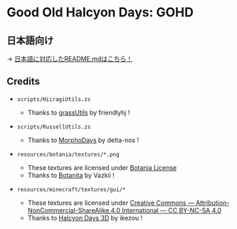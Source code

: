# Good Old Halcyon Days: GOHD

## 日本語向け

-> [日本語に対応したREADME.mdはこちら！](https://github.com/Hiiragi283/Good-Old-Halcyon-Days/blob/main/README_JP.md)

## Credits

- `scripts/HiiragiUtils.zs`
  - Thanks to [grassUtils](https://github.com/friendlyhj/GrassUtils) by friendlyhj !

- `scripts/RussellUtils.zs`
  - Thanks to [MorphoDays](https://github.com/delta-nos/MorphoDays_old
) by delta-nos !

- `resources/botania/textures/*.png`
  - These textures are licensed under [Botania License](https://botaniamod.net/license.php)
  - Thanks to [Botanita](https://github.com/Vazkii](https://github.com/VazkiiMods/Botania)) by Vazkii !

- `resources/minecraft/textures/gui/*`
  - These textures are licensed under [Creative Commons — Attribution-NonCommercial-ShareAlike 4.0 International — CC BY-NC-SA 4.0](https://creativecommons.org/licenses/by-nc-sa/4.0/)
  - Thanks to [Halcyon Days 3D](https://www.planetminecraft.com/texture-pack/162152-halcyon-days-resource-pack-32x/) by ikezou !

